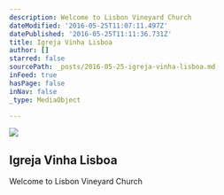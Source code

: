 ```yaml
---
description: Welcome to Lisbon Vineyard Church
dateModified: '2016-05-25T11:07:11.497Z'
datePublished: '2016-05-25T11:11:36.731Z'
title: Igreja Vinha Lisboa
author: []
starred: false
sourcePath: _posts/2016-05-25-igreja-vinha-lisboa.md
inFeed: true
hasPage: false
inNav: false
_type: MediaObject

---
```

<article style=""><img src="https://the-grid-user-content.s3-us-west-2.amazonaws.com/5e937d04-11e3-48ec-9cf0-6a8071343a51.jpg" /><h1>Igreja Vinha Lisboa</h1><p>Welcome to Lisbon Vineyard Church</p></article>